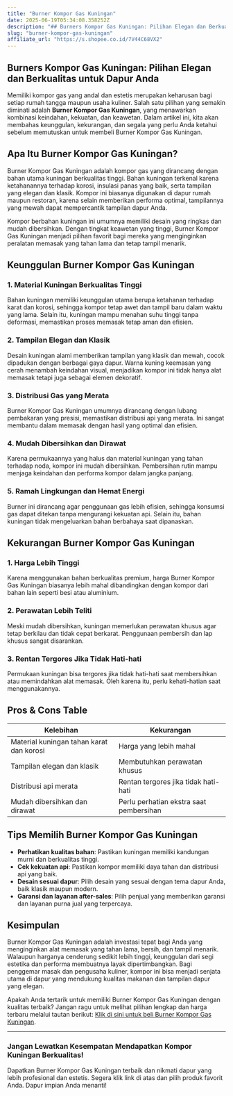 ```yaml
---
title: "Burner Kompor Gas Kuningan"
date: 2025-06-19T05:34:08.358252Z
description: "## Burners Kompor Gas Kuningan: Pilihan Elegan dan Berkualitas untuk Dapur Anda..."
slug: "burner-kompor-gas-kuningan"
affiliate_url: "https://s.shopee.co.id/7V44C68VX2"
---
```

## Burners Kompor Gas Kuningan: Pilihan Elegan dan Berkualitas untuk Dapur Anda

Memiliki kompor gas yang andal dan estetis merupakan keharusan bagi setiap rumah tangga maupun usaha kuliner. Salah satu pilihan yang semakin diminati adalah **Burner Kompor Gas Kuningan**, yang menawarkan kombinasi keindahan, kekuatan, dan keawetan. Dalam artikel ini, kita akan membahas keunggulan, kekurangan, dan segala yang perlu Anda ketahui sebelum memutuskan untuk membeli Burner Kompor Gas Kuningan.

## Apa Itu Burner Kompor Gas Kuningan?

Burner Kompor Gas Kuningan adalah kompor gas yang dirancang dengan bahan utama kuningan berkualitas tinggi. Bahan kuningan terkenal karena ketahanannya terhadap korosi, insulasi panas yang baik, serta tampilan yang elegan dan klasik. Kompor ini biasanya digunakan di dapur rumah maupun restoran, karena selain memberikan performa optimal, tampilannya yang mewah dapat mempercantik tampilan dapur Anda.

Kompor berbahan kuningan ini umumnya memiliki desain yang ringkas dan mudah dibersihkan. Dengan tingkat keawetan yang tinggi, Burner Kompor Gas Kuningan menjadi pilihan favorit bagi mereka yang menginginkan peralatan memasak yang tahan lama dan tetap tampil menarik.

## Keunggulan Burner Kompor Gas Kuningan

### 1. Material Kuningan Berkualitas Tinggi

Bahan kuningan memiliki keunggulan utama berupa ketahanan terhadap karat dan korosi, sehingga kompor tetap awet dan tampil baru dalam waktu yang lama. Selain itu, kuningan mampu menahan suhu tinggi tanpa deformasi, memastikan proses memasak tetap aman dan efisien.

### 2. Tampilan Elegan dan Klasik

Desain kuningan alami memberikan tampilan yang klasik dan mewah, cocok dipadukan dengan berbagai gaya dapur. Warna kuning keemasan yang cerah menambah keindahan visual, menjadikan kompor ini tidak hanya alat memasak tetapi juga sebagai elemen dekoratif.

### 3. Distribusi Gas yang Merata

Burner Kompor Gas Kuningan umumnya dirancang dengan lubang pembakaran yang presisi, memastikan distribusi api yang merata. Ini sangat membantu dalam memasak dengan hasil yang optimal dan efisien.

### 4. Mudah Dibersihkan dan Dirawat

Karena permukaannya yang halus dan material kuningan yang tahan terhadap noda, kompor ini mudah dibersihkan. Pembersihan rutin mampu menjaga keindahan dan performa kompor dalam jangka panjang.

### 5. Ramah Lingkungan dan Hemat Energi

Burner ini dirancang agar penggunaan gas lebih efisien, sehingga konsumsi gas dapat ditekan tanpa mengurangi kekuatan api. Selain itu, bahan kuningan tidak mengeluarkan bahan berbahaya saat dipanaskan.

## Kekurangan Burner Kompor Gas Kuningan

### 1. Harga Lebih Tinggi

Karena menggunakan bahan berkualitas premium, harga Burner Kompor Gas Kuningan biasanya lebih mahal dibandingkan dengan kompor dari bahan lain seperti besi atau aluminium.

### 2. Perawatan Lebih Teliti

Meski mudah dibersihkan, kuningan memerlukan perawatan khusus agar tetap berkilau dan tidak cepat berkarat. Penggunaan pembersih dan lap khusus sangat disarankan.

### 3. Rentan Tergores Jika Tidak Hati-hati

Permukaan kuningan bisa tergores jika tidak hati-hati saat membersihkan atau memindahkan alat memasak. Oleh karena itu, perlu kehati-hatian saat menggunakannya.

## Pros & Cons Table

| Kelebihan                                 | Kekurangan                            |
|-------------------------------------------|--------------------------------------|
| Material kuningan tahan karat dan korosi | Harga yang lebih mahal             |
| Tampilan elegan dan klasik              | Membutuhkan perawatan khusus       |
| Distribusi api merata                    | Rentan tergores jika tidak hati-hati |
| Mudah dibersihkan dan dirawat          | Perlu perhatian ekstra saat pembersihan |

## Tips Memilih Burner Kompor Gas Kuningan

- **Perhatikan kualitas bahan**: Pastikan kuningan memiliki kandungan murni dan berkualitas tinggi.
- **Cek kekuatan api**: Pastikan kompor memiliki daya tahan dan distribusi api yang baik.
- **Desain sesuai dapur**: Pilih desain yang sesuai dengan tema dapur Anda, baik klasik maupun modern.
- **Garansi dan layanan after-sales**: Pilih penjual yang memberikan garansi dan layanan purna jual yang terpercaya.

## Kesimpulan

Burner Kompor Gas Kuningan adalah investasi tepat bagi Anda yang menginginkan alat memasak yang tahan lama, bersih, dan tampil menarik. Walaupun harganya cenderung sedikit lebih tinggi, keunggulan dari segi estetika dan performa membuatnya layak dipertimbangkan. Bagi penggemar masak dan pengusaha kuliner, kompor ini bisa menjadi senjata utama di dapur yang mendukung kualitas makanan dan tampilan dapur yang elegan.

Apakah Anda tertarik untuk memiliki Burner Kompor Gas Kuningan dengan kualitas terbaik? Jangan ragu untuk melihat pilihan lengkap dan harga terbaru melalui tautan berikut: [Klik di sini untuk beli Burner Kompor Gas Kuningan](https://s.shopee.co.id/7V44C68VX2).

---

### Jangan Lewatkan Kesempatan Mendapatkan Kompor Kuningan Berkualitas!

Dapatkan Burner Kompor Gas Kuningan terbaik dan nikmati dapur yang lebih profesional dan estetis. Segera klik link di atas dan pilih produk favorit Anda. Dapur impian Anda menanti!